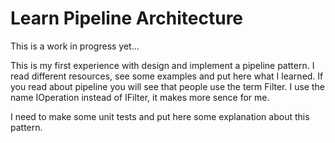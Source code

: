 # Learn Pipeline Architecture
This is a work in progress yet...

This is my first experience with design and implement a pipeline pattern. I read different resources, see some examples and put here what I learned. 
If you read about pipeline you will see that people use the term Filter. I use the name IOperation instead of IFilter, it makes more sence for me.

I need to make some unit tests and put here some explanation about this pattern.
